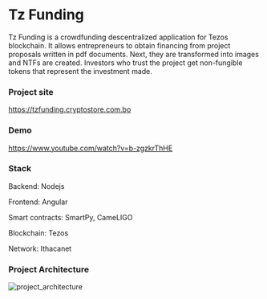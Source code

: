 # Tz Funding

Tz Funding is a crowdfunding descentralized application for Tezos blockchain.
It allows entrepreneurs to obtain financing from project proposals written in pdf documents.
Next, they are transformed into images and NTFs are created.
Investors who trust the project get non-fungible tokens that represent the investment made.

### Project site
https://tzfunding.cryptostore.com.bo

### Demo

https://www.youtube.com/watch?v=b-zgzkrThHE

### Stack

Backend: Nodejs

Frontend: Angular

Smart contracts: SmartPy, CameLIGO

Blockchain: Tezos

Network: Ithacanet

### Project Architecture

![project_architecture](http://200.58.83.81:3000/wp-images/tzfunding_project_architecture.png)

